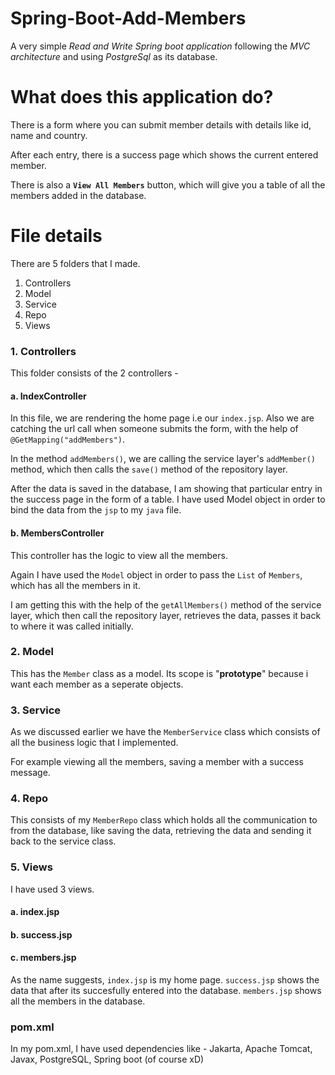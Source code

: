 # Spring-Boot-Add-Members

A very simple *Read and Write Spring boot application* following the *MVC architecture* and using *PostgreSql* as its database.

# What does this application do?

There is a form where you can submit member details with details like id, name and country.

After each entry, there is a success page which shows the current entered member.

There is also a **`View All Members`** button, which will give you a table of all the members added in the database.


# File details

There are 5 folders that I made.

1. Controllers
2. Model
3. Service
4. Repo
5. Views

### 1. Controllers

This folder consists of the 2 controllers - 

#### a. IndexController

In this file, we are rendering the home page i.e our `index.jsp`. Also we are catching the url call when someone submits the form, with the help of `@GetMapping("addMembers")`.

In the method `addMembers()`, we are calling the service layer's `addMember()` method, which then calls the `save()` method of the repository layer.

After the data is saved in the database, I am showing that particular entry in the success page in the form of a table. I have used Model object in order to bind the data from the `jsp` to my `java` file.

#### b. MembersController

This controller has the logic to view all the members.

Again I have used the `Model` object in order to pass the `List` of `Members`, which has all the members in it.

I am getting this with the help of the `getAllMembers()` method of the service layer, which then call the repository layer, retrieves the data, passes it back to where it was called initially.

### 2. Model

This has the `Member` class as a model. Its scope is "**prototype**" because i want each member as a seperate objects.

### 3. Service

As we discussed earlier we have the `MemberService` class which consists of all the business logic that I implemented. 

For example viewing all the members, saving a member with a success message.

### 4. Repo

This consists of my `MemberRepo` class which holds all the communication to from the database, like saving the data, retrieving the data and sending it back to the service class.

### 5. Views

I have used 3 views.

#### a. index.jsp
#### b. success.jsp
#### c. members.jsp

As the name suggests, `index.jsp` is my home page.
`success.jsp` shows the data that after its succesfully entered into the database.
`members.jsp` shows all the members in the database.

### pom.xml

In my pom.xml, I have used dependencies like - Jakarta, Apache Tomcat, Javax, PostgreSQL, Spring boot (of course xD)
